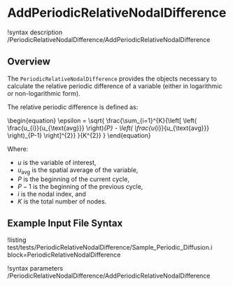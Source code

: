 # AddPeriodicRelativeNodalDifference

!syntax description /PeriodicRelativeNodalDifference/AddPeriodicRelativeNodalDifference

## Overview

The `PeriodicRelativeNodalDifference` provides the objects necessary to calculate the relative periodic difference of a variable (either in logarithmic or non-logarithmic form).

The relative periodic difference is defined as:

\begin{equation}
\epsilon = \sqrt{ \frac{\sum_{i=1}^{K}{\left[ \left( \frac{u_{i}}{u_{\text{avg}}} \right)_{P} - \left( \frac{u_{i}}{u_{\text{avg}}} \right)_{P-1} \right]^{2}} }{K^{2}} }
\end{equation}

Where:

- $u$ is the variable of interest,
- $u_{\text{avg}}$ is the spatial average of the variable,
- $P$ is the beginning of the current cycle,
- $P-1$ is the beginning of the previous cycle,
- $i$ is the nodal index, and
- $K$ is the total number of nodes.

## Example Input File Syntax

!listing test/tests/PeriodicRelativeNodalDifference/Sample_Periodic_Diffusion.i block=PeriodicRelativeNodalDifference

!syntax parameters /PeriodicRelativeNodalDifference/AddPeriodicRelativeNodalDifference
